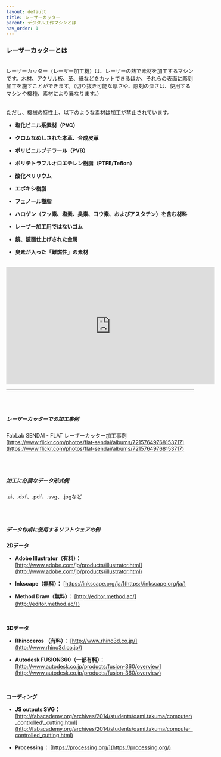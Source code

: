```yaml
---
layout: default
title: レーザーカッター
parent: デジタル工作マシンとは
nav_order: 1
---
```


### レーザーカッターとは
<br>
レーザーカッター（レーザー加工機）は、レーザーの熱で素材を加工するマシンです。木材、アクリル板、革、紙などをカットできるほか、それらの表面に彫刻加工を施すことができます。（切り抜き可能な厚さや、彫刻の深さは、使用するマシンや機種、素材により異なります。）<br>
<br>

ただし、機械の特性上、以下のような素材は加工が禁止されています。<br>

* **塩化ビニル系素材（PVC）**

* **クロムなめしされた本革、合成皮革**

* **ポリビニルブチラール（PVB）**

* **ポリテトラフルオロエチレン樹脂（PTFE/Teflon）**

* **酸化ベリリウム**

* **エポキシ樹脂**

* **フェノール樹脂**

* **ハロゲン（フッ素、塩素、臭素、ヨウ素、およびアスタチン）を含む材料**

* **レーザー加工用ではないゴム**

* **鏡、鏡面仕上げされた金属**

* **臭素が入った「難燃性」の素材**

<br>

<iframe width="560" height="315" src="https://www.youtube.com/embed/T29s0H0vzzc" title="YouTube video player" frameborder="0" allow="accelerometer; autoplay; clipboard-write; encrypted-media; gyroscope; picture-in-picture" allowfullscreen></iframe>

<br>

----------

<br><br>

##### レーザーカッターでの加工事例
FabLab SENDAI - FLAT レーザーカッター加工事例<br>
[https://www.flickr.com/photos/flat-sendai/albums/72157649768153717](https://www.flickr.com/photos/flat-sendai/albums/72157649768153717)

<br><br>

##### 加工に必要なデータ形式例

.ai、.dxf、.pdf、.svg、.jpgなど<br>

<br><br>

##### データ作成に使用するソフトウェアの例


**2Dデータ**

* **Adobe Illustrator（有料）：** [http://www.adobe.com/jp/products/illustrator.html](http://www.adobe.com/jp/products/illustrator.html)

* **Inkscape（無料）：** [https://inkscape.org/ja/](https://inkscape.org/ja/)

* **Method Draw（無料）：** [http://editor.method.ac/](http://editor.method.ac/）)

<br>

**3Dデータ**

* **Rhinoceros （有料）：** [http://www.rhino3d.co.jp/](http://www.rhino3d.co.jp/)  

* **Autodesk FUSION360（一部有料）：** [http://www.autodesk.co.jp/products/fusion-360/overview](http://www.autodesk.co.jp/products/fusion-360/overview)

<br>

**コーディング**

* **JS outputs SVG：** [http://fabacademy.org/archives/2014/students/oami.takuma/computer\_controlled\_cutting.html](http://fabacademy.org/archives/2014/students/oami.takuma/computer_controlled_cutting.html)

* **Processing：** [https://processing.org/](https://processing.org/)

<br>
